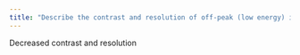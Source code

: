 ```yaml
---
title: "Describe the contrast and resolution of off-peak (low energy) images"
---
```

Decreased contrast and resolution


